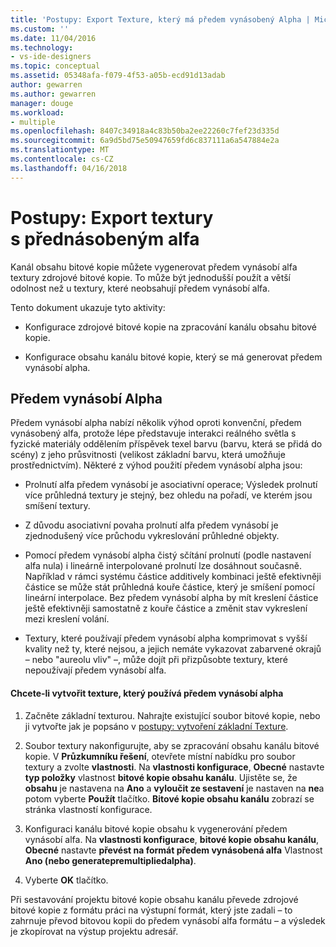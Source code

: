 ```yaml
---
title: 'Postupy: Export Texture, který má předem vynásobený Alpha | Microsoft Docs'
ms.custom: ''
ms.date: 11/04/2016
ms.technology:
- vs-ide-designers
ms.topic: conceptual
ms.assetid: 05348afa-f079-4f53-a05b-ecd91d13adab
author: gewarren
ms.author: gewarren
manager: douge
ms.workload:
- multiple
ms.openlocfilehash: 8407c34918a4c83b50ba2ee22260c7fef23d335d
ms.sourcegitcommit: 6a9d5bd75e50947659fd6c837111a6a547884e2a
ms.translationtype: MT
ms.contentlocale: cs-CZ
ms.lasthandoff: 04/16/2018
---
```

# <a name="how-to-export-a-texture-that-has-premultiplied-alpha"></a>Postupy: Export textury s přednásobeným alfa
Kanál obsahu bitové kopie můžete vygenerovat předem vynásobí alfa textury zdrojové bitové kopie. To může být jednodušší použít a větší odolnost než u textury, které neobsahují předem vynásobí alfa.  
  
 Tento dokument ukazuje tyto aktivity:  
  
-   Konfigurace zdrojové bitové kopie na zpracování kanálu obsahu bitové kopie.  
  
-   Konfigurace obsahu kanálu bitové kopie, který se má generovat předem vynásobí alpha.  
  
## <a name="premultiplied-alpha"></a>Předem vynásobí Alpha  
 Předem vynásobí alpha nabízí několik výhod oproti konvenční, předem vynásobený alfa, protože lépe představuje interakci reálného světla s fyzické materiály oddělením příspěvek texel barvu (barvu, která se přidá do scény) z jeho průsvitnosti (velikost základní barvu, která umožňuje prostřednictvím). Některé z výhod použití předem vynásobí alpha jsou:  
  
-   Prolnutí alfa předem vynásobí je asociativní operace; Výsledek prolnutí více průhledná textury je stejný, bez ohledu na pořadí, ve kterém jsou smíšení textury.  
  
-   Z důvodu asociativní povaha prolnutí alfa předem vynásobí je zjednodušený více průchodu vykreslování průhledné objekty.  
  
-   Pomocí předem vynásobí alpha čistý sčítání prolnutí (podle nastavení alfa nula) i lineárně interpolované prolnutí lze dosáhnout současně. Například v rámci systému částice additively kombinaci ještě efektivněji částice se může stát průhledná kouře částice, který je smíšení pomocí lineární interpolace. Bez předem vynásobí alpha by mít kreslení částice ještě efektivněji samostatně z kouře částice a změnit stav vykreslení mezi kreslení volání.  
  
-   Textury, které používají předem vynásobí alpha komprimovat s vyšší kvality než ty, které nejsou, a jejich nemáte vykazovat zabarvené okrajů – nebo "aureolu vliv" –, může dojít při přizpůsobte textury, které nepoužívají předem vynásobí alfa.  
  
#### <a name="to-create-a-texture-that-uses-premultiplied-alpha"></a>Chcete-li vytvořit texture, který používá předem vynásobí alpha  
  
1.  Začněte základní texturou. Nahrajte existující soubor bitové kopie, nebo ji vytvořte jak je popsáno v [postupy: vytvoření základní Texture](../designers/how-to-create-a-basic-texture.md).  
  
2.  Soubor textury nakonfigurujte, aby se zpracování obsahu kanálu bitové kopie. V **Průzkumníku řešení**, otevřete místní nabídku pro soubor textury a zvolte **vlastnosti**. Na **vlastnosti konfigurace**, **Obecné** nastavte **typ položky** vlastnost **bitové kopie obsahu kanálu**. Ujistěte se, že **obsahu** je nastavena na **Ano** a **vyloučit ze sestavení** je nastaven na **ne**a potom vyberte  **Použít** tlačítko. **Bitové kopie obsahu kanálu** zobrazí se stránka vlastností konfigurace.  
  
3.  Konfiguraci kanálu bitové kopie obsahu k vygenerování předem vynásobí alfa. Na **vlastnosti konfigurace**, **bitové kopie obsahu kanálu**, **Obecné** nastavte **převést na formát předem vynásobená alfa** Vlastnost **Ano (nebo generatepremultipliedalpha)**.  
  
4.  Vyberte **OK** tlačítko.  
  
 Při sestavování projektu bitové kopie obsahu kanálu převede zdrojové bitové kopie z formátu práci na výstupní formát, který jste zadali – to zahrnuje převod bitovou kopii do předem vynásobí alfa formátu – a výsledek je zkopírovat na výstup projektu adresář.
